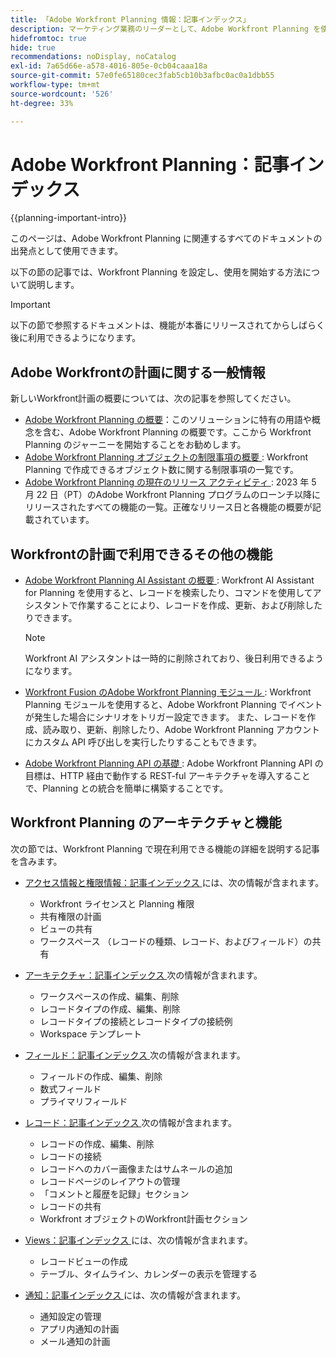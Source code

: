 ```yaml
---
title: 「Adobe Workfront Planning 情報：記事インデックス」
description: マーケティング業務のリーダーとして、Adobe Workfront Planning を使用すると、すべてのチームのマーケティングライフサイクル全体の作業を整理できます。この節の記事では、Planning 機能を設定する方法およびキャンペーン管理業務の一環として Planning 機能の使用を開始する方法について説明します。
hidefromtoc: true
hide: true
recommendations: noDisplay, noCatalog
exl-id: 7a65d66e-a578-4016-805e-0cb04caaa18a
source-git-commit: 57e0fe65180cec3fab5cb10b3afbc0ac0a1dbb55
workflow-type: tm+mt
source-wordcount: '526'
ht-degree: 33%

---
```


# Adobe Workfront Planning：記事インデックス

<!--
title: "Adobe Workfront Planning information: article index" 
description: As a marketing operations leader, you can use Adobe Workfront Planning to organize work across the marketing lifecycle for all your teams. The articles in this section describe how you can configure the planning capabilities and how you can start using them as part of your campaign management operations. 
hidefromtoc: yes
author: Alina
feature: Work Management
role: User, Admin
hide: yes
-->

<!--update the metadata with real information when making this avilable in TOC and in the left nav-->

<!-- update the title to "Article index" when we get out of early access and we inhide this article-->

<!--remove the video at open early access or before-->

{{planning-important-intro}}

このページは、Adobe Workfront Planning に関連するすべてのドキュメントの出発点として使用できます。

以下の節の記事では、Workfront Planning を設定し、使用を開始する方法について説明します。

>[!IMPORTANT]
>
>以下の節で参照するドキュメントは、機能が本番にリリースされてからしばらく後に利用できるようになります。

## Adobe Workfrontの計画に関する一般情報

新しいWorkfront計画の概要については、次の記事を参照してください。

<!--update the video when we have something better, especially after early access - remove it-->

<!--* [View a video demonstration of Adobe Workfront Planning](https://video.tv.adobe.com/v/3424253/){target=_blank}-->

* [Adobe Workfront Planning の概要](/help/quicksilver/planning/general/planning-overview.md)：このソリューションに特有の用語や概念を含む、Adobe Workfront Planning の概要です。ここから Workfront Planning のジャーニーを開始することをお勧めします。
* [Adobe Workfront Planning オブジェクトの制限事項の概要 ](/help/quicksilver/planning/general/limitations-overview.md): Workfront Planning で作成できるオブジェクト数に関する制限事項の一覧です。
* [Adobe Workfront Planning の現在のリリース アクティビティ ](/help/quicksilver/planning/general/release-activity.md): 2023 年 5 月 22 日（PT）のAdobe Workfront Planning プログラムのローンチ以降にリリースされたすべての機能の一覧。正確なリリース日と各機能の概要が記載されています。

## Workfrontの計画で利用できるその他の機能

* [Adobe Workfront Planning AI Assistant の概要 ](/help/quicksilver/planning/general/planning-ai-assistant-overview.md): Workfront AI Assistant for Planning を使用すると、レコードを検索したり、コマンドを使用してアシスタントで作業することにより、レコードを作成、更新、および削除したりできます。

  >[!NOTE]
  >
  >    Workfront AI アシスタントは一時的に削除されており、後日利用できるようになります。

* [Workfront Fusion のAdobe Workfront Planning モジュール ](/help/quicksilver/workfront-fusion/apps-and-their-modules/workfront-planning-modules.md): Workfront Planning モジュールを使用すると、Adobe Workfront Planning でイベントが発生した場合にシナリオをトリガー設定できます。 また、レコードを作成、読み取り、更新、削除したり、Adobe Workfront Planning アカウントにカスタム API 呼び出しを実行したりすることもできます。

* [Adobe Workfront Planning API の基礎 ](/help/quicksilver/planning/general/planning-api-basics.md): Adobe Workfront Planning API の目標は、HTTP 経由で動作する REST-ful アーキテクチャを導入することで、Planning との統合を簡単に構築することです。

<!--* Workfront Planning reporting capabilities: You can now view Workfront Planning information in a report using the Workfront Canvas Dashboard. For information, see [Get started with Canvas Dashboards](/help/quicksilver/reports-and-dashboards/canvas-dashboards/manage-canvas-dashboards/get-started-canvas-dashboards.md).-->

## Workfront Planning のアーキテクチャと機能

次の節では、Workfront Planning で現在利用できる機能の詳細を説明する記事を含みます。

* [ アクセス情報と権限情報：記事インデックス ](/help/quicksilver/planning/access/access-information.md) には、次の情報が含まれます。

   * Workfront ライセンスと Planning 権限
   * 共有権限の計画
   * ビューの共有
   * ワークスペース （レコードの種類、レコード、およびフィールド）の共有

* [ アーキテクチャ：記事インデックス ](/help/quicksilver/planning/architecture/architecture-information.md) 次の情報が含まれます。

   * ワークスペースの作成、編集、削除
   * レコードタイプの作成、編集、削除
   * レコードタイプの接続とレコードタイプの接続例
   * Workspace テンプレート

* [ フィールド：記事インデックス ](/help/quicksilver/planning/fields/fields-information.md) 次の情報が含まれます。

   * フィールドの作成、編集、削除
   * 数式フィールド
   * プライマリフィールド

* [ レコード：記事インデックス ](/help/quicksilver/planning/records/records-information.md) 次の情報が含まれます。

   * レコードの作成、編集、削除
   * レコードの接続
   * レコードへのカバー画像またはサムネールの追加
   * レコードページのレイアウトの管理
   * 「コメントと履歴を記録」セクション
   * レコードの共有
   * Workfront オブジェクトのWorkfront計画セクション

* [Views：記事インデックス ](/help/quicksilver/planning/views/views-information.md) には、次の情報が含まれます。

   * レコードビューの作成
   * テーブル、タイムライン、カレンダーの表示を管理する

* [ 通知：記事インデックス ](/help/quicksilver/planning/notifications/notifications-information.md) には、次の情報が含まれます。

   * 通知設定の管理
   * アプリ内通知の計画
   * メール通知の計画

